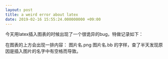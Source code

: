```yaml
---
layout: post
title: a weird error about latex
date: 2019-02-16 15:55:24.000000000 +09:00
---
```


今天用latex插入图表的时候出现了一个很诡异的bug，特做记录如下：

在图表的上方会出现一排内容： 图片名.png 图片名.bb 的字样，查了半天发现原因是插入图片的名字中有空格而导致。

